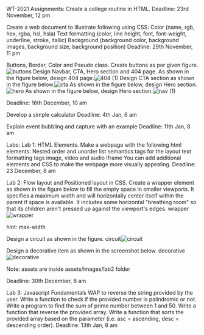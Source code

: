 
WT-2021
Assignments:
Create a college routine in HTML.
Deadline: 23rd November, 12 pm

Create a web document to illustrate following using CSS:
Color (name, rgb, hex, rgba, hsl, hsla)
Text formatting (color, line height, font, font-weight, underline, stroke, itallic)
Background (background color, background images, background size, background position)
Deadline: 29th November, 11 pm

Buttons, Border, Color and Pseudo class.
Create buttons as per given figure.
![buttons](https://user-images.githubusercontent.com/117985880/207955042-535f5df7-88f3-40f7-b274-144c272d315f.png)
Design Navbar, CTA, Hero section and 404 page.
As shown in the figure below, design 404 page.![404 (1)](https://user-images.githubusercontent.com/117985880/207957029-3b83f42f-f49f-4c18-b925-a3a82c70a531.png)
Design CTA section as shown in the figure below.![cta](https://user-images.githubusercontent.com/117985880/207957363-3f4b6ad0-c9ec-4f41-9746-e5c66a6a0f2a.png)
As shown in the figure below, design Hero section.![hero](https://user-images.githubusercontent.com/117985880/207957511-4361835d-14fa-477d-8e13-49c80322e0ec.png)
As shown in the figure below, design Hero section.![nav (1)](https://user-images.githubusercontent.com/117985880/207957626-f14b5296-bff8-4216-992d-e70f77dc83e9.png)

Deadline: 16th December, 10 am

Develop a simple calculator
Deadline: 4th Jan, 6 am

Explain event bubbling and capture with an example
Deadline: 11th Jan, 8 am

Labs:
Lab 1: HTML Elements.
Make a webpage with the following html elements:
Nested order and unorder list
semantics tags for the layout
text formatting tags
image, video and audio
iframe
You can add additional elements and CSS to make the webpage more visually appealing. Deadline: 23 December, 8 am

Lab 2: Flow layout and Positioned layout in CSS.
Create a wrapper element as shown in the figure below to fill the empty space in smaller viewports. It specifies a maximum width and will horizontally center itself within the parent if space is available. It includes some horizontal "breathing room" so that its children aren't pressed up against the viewport's edges. wrapper
![wrapper](https://user-images.githubusercontent.com/117985880/211696715-8818773f-2e1e-4184-9d4b-ccbf70953c4c.gif)

hint: max-width

Design a circuit as shown in the figure. circuit![circuit](https://user-images.githubusercontent.com/117985880/211696988-8543f5ac-ee74-4005-a91a-321a8f01e721.png)


Design a decorative item as shown in the screenshot below. decorative![decorative](https://user-images.githubusercontent.com/117985880/211697016-2dfb3fff-e2de-4784-8000-52b131cd3207.png)


Note: assets are inside assets/images/lab2 folder

Deadline: 30th December, 8 am

Lab 3: Javascript Fundamentals
WAP to reverse the string provided by the user.
Write a function to check if the provided number is palindromic or not.
Write a program to find the sum of prime number between 1 and 50.
Write a function that reverse the provided array.
Write a function that sorts the provided array based on the parameter (i.e. asc = ascending, desc = descending order).
Deadline: 13th Jan, 8 am
